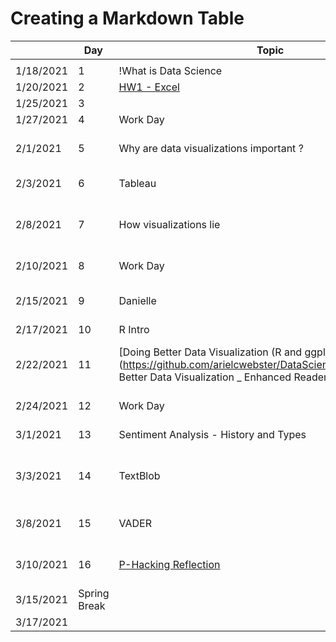 # Creating a Markdown Table #
|            | Day           | Topic                                                     | Due                                                  |                                                      |
|------------|---------------|-----------------------------------------------------------|------------------------------------------------------|------------------------------------------------------|
|            |               |                                                           |                                                      |                                                      |
| 1/18/2021  | 1             | !What is Data Science                                     |                                                      |                                                      |
| 1/20/2021  | 2             | [HW1 - Excel](https://docs.google.com/document/d/1g8eOYNe9sDmrstRgvFRZBskxjaIaD7Za4lFXSgPPkVw/edit)                                               |                                                      |
| 1/25/2021  | 3             |                                                           |                                                      |
| 1/27/2021  | 4             | Work Day                                                  | [HW2 - VBA](https://docs.google.com/document/d/1bTkmUon_Kq6_DupNw2Szh-T4rFGqzeA2aIIBy7m1yhk/edit)                                            |                                                      |
| 2/1/2021   | 5             | Why are data visualizations important ?                   | [Reading Due - Florence Nightengale](https://docs.google.com/forms/d/1FBgScIpV9Vpa-jb1nlWuoCqOxFE7v5SmQtacpFHpIq8/edit)                   |                                                      |
| 2/3/2021   | 6             | Tableau                                                   | [COVID Risk Calculator](https://www.nytimes.com/2021/12/30/style/covid-risk-calculator.html)                                |                                                      |
| 2/8/2021   | 7             | How visualizations lie                                    | [Reading Due - Differnet Kinds of Data Visualization](https://github.com/arielcwebster/DataScience/blob/main/visualdatacommunication.pdf)  |                                                      |
| 2/10/2021  | 8             | Work Day                                                  | [HW 3 - Tableau](https://docs.google.com/document/d/1bta4t39rpvl-kXgO2pmZPGypWnYyBbiyzCPek9kxv9E/edit)                                       |                                                      |
| 2/15/2021  | 9             | Danielle                                                  | Reading Due - How Charts Lie                         |                                                      |
| 2/17/2021  | 10            | R Intro                                                   |                                                      |                                                      |
| 2/22/2021  | 11            | [Doing Better Data Visualization (R and ggplots tutorisl)](https://github.com/arielcwebster/DataScience/blob/main/Doing Better Data Visualization _ Enhanced Reader.pdf)  | [Why Data is good for governments to provide](https://www.theguardian.com/local-government-network/2013/oct/21/open-data-us-san-francisco)          |                                                      |
| 2/24/2021  | 12            | Work Day                                                  | [HW 4 - ggplots](https://docs.google.com/document/u/0/d/1TXkdIoYaQrT3uLCqSY_RbHr2jYbZPsTP4KwXppt2sN0/edit)                                       |                                                      |
| 3/1/2021   | 13            | Sentiment Analysis - History and Types                    | Data Annonymity                                      | [https://www.science.org/doi/10.1126/science.1256297](https://www.science.org/doi/10.1126/science.1256297)  |
| 3/3/2021   | 14            | TextBlob                                                  | [Reading Due - How to un annonymize data](https://www.theguardian.com/technology/2019/jul/23/anonymised-data-never-be-anonymous-enough-study-finds)              | [Why Big Data Helps Science](https://gigaom.com/2011/11/08/for-science-big-data-is-the-microscope-of-the-21st-century/)                           |
| 3/8/2021   | 15            | VADER                                                     | [De-Annonymizing Data](https://www.nature.com/articles/s41467-019-10933-3)                                 | Or Access and more Data base stuff                   |
| 3/10/2021  | 16            | [P-Hacking Reflection](https://rss.onlinelibrary.wiley.com/doi/epdf/10.1111/1740-9713.01505)                                      | HW 5 - Sentiment Analysis                            | [Privacy Concerns with Big Data](https://vartree.blogspot.com/2014/04/i-know-where-you-were-last-summer.html)                       |
| 3/15/2021  | Spring Break  |                                                           | [More P-Hacking](https://rss.onlinelibrary.wiley.com/doi/10.1111/1740-9713.01554)                                       |                                                      |
| 3/17/2021  |               |                                                           |                                                      |                                                      |



